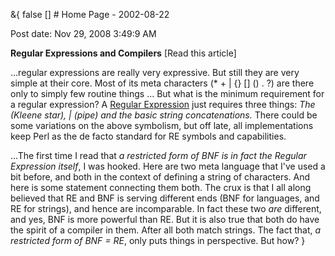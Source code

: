 &{<nil> false <nil> <nil> [] <nil> <nil> <nil> <nil> # Home Page - 2002-08-22

Post date: Nov 29, 2008 3:49:9 AM

**Regular Expressions and Compilers** [Read this article]

...regular expressions are really very expressive. But still they are very simple at their core. Most of its meta characters (* + | {} [] () . ?) are there only to simply few routine things ... But what is the minimum requirement for a regular expression? A [Regular Expression](http://www.wikipedia.com/wiki/Regular_expression) just requires three things: *The* *(Kleene star),* *|* *(pipe) and the basic string concatenations.* There could be some variations on the above symbolism, but off late, all implementations keep Perl as the de facto standard for RE symbols and capabilities.

...The first time I read that *a restricted form of BNF is in fact the Regular Expression itself*, I was hooked. Here are two meta language that I've used a bit before, and both in the context of defining a string of characters. And here is some statement connecting them both. The crux is that I all along believed that RE and BNF is serving different ends (BNF for languages, and RE for strings), and hence are incomparable. In fact these two *are* different, and yes, BNF is more powerful than RE. But it is also true that both do have the spirit of a compiler in them. After all both match strings. The fact that, *a restricted form of BNF = RE*, only puts things in perspective. But how?
}